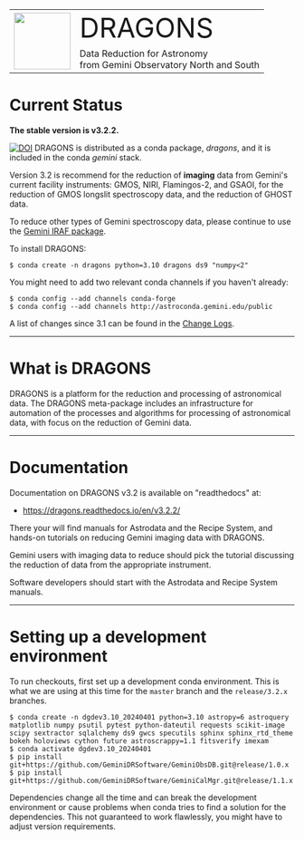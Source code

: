 

<table border="0">
<tr>
  <td rowspan="2"><img src="./graphics/DRAGONS-Iconblue.png" width="100" height="100"></td>
  <td><font size="18">DRAGONS</font></td>
</tr>
<tr>
  <td>Data Reduction for Astronomy <br>from Gemini Observatory North and South</font></td>
</tr>
</table>

# Current Status
**The stable version is v3.2.2.**  


[![DOI](https://zenodo.org/badge/DOI/10.5281/zenodo.13821517.svg)](https://doi.org/10.5281/zenodo.13821517) DRAGONS is distributed as a conda package, *dragons*, and it is 
included in the conda *gemini* stack.

Version 3.2 is recommend for the reduction of **imaging** data from Gemini's
current facility instruments: GMOS, NIRI, Flamingos-2, and GSAOI, for the
reduction of GMOS longslit spectroscopy data, and the reduction of GHOST data.

To reduce other types of Gemini spectroscopy data, please continue to use 
the [Gemini IRAF package](https://www.gemini.edu/observing/phase-iii/reducing-data/gemini-iraf-data-reduction-software).

To install DRAGONS:

```
$ conda create -n dragons python=3.10 dragons ds9 "numpy<2"
```

You might need to add two relevant conda channels if you haven't already:

```
$ conda config --add channels conda-forge
$ conda config --add channels http://astroconda.gemini.edu/public
```


A list of changes since 3.1 can be found in the [Change Logs](https://dragons.readthedocs.io/en/v3.2.0/changes.html).

---
# What is DRAGONS
DRAGONS is a platform for the reduction and processing of astronomical data.
The DRAGONS meta-package includes an infrastructure for automation of the
processes and algorithms for processing of astronomical data, with focus on the 
reduction of Gemini data.


---

# Documentation
Documentation on DRAGONS v3.2 is available on "readthedocs" at:

* https://dragons.readthedocs.io/en/v3.2.2/

There your will find manuals for Astrodata and the Recipe System, and hands-on
tutorials on reducing Gemini imaging data with DRAGONS.

Gemini users with imaging data to reduce should pick the tutorial discussing
the reduction of data from the appropriate instrument.  

Software developers should start with the Astrodata and Recipe System
manuals.

---

# Setting up a development environment

To run checkouts, first set up a development conda environment.  This is what
we are using at this time for the `master` branch and the `release/3.2.x` 
branches.

```
$ conda create -n dgdev3.10_20240401 python=3.10 astropy=6 astroquery matplotlib numpy psutil pytest python-dateutil requests scikit-image scipy sextractor sqlalchemy ds9 gwcs specutils sphinx sphinx_rtd_theme bokeh holoviews cython future astroscrappy=1.1 fitsverify imexam
$ conda activate dgdev3.10_20240401
$ pip install git+https://github.com/GeminiDRSoftware/GeminiObsDB.git@release/1.0.x
$ pip install git+https://github.com/GeminiDRSoftware/GeminiCalMgr.git@release/1.1.x
```
Dependencies change all the time and can break the development environment
or cause problems when conda tries to find a solution for the dependencies. 
This not guaranteed to work flawlessly, you might have to adjust version
requirements.

